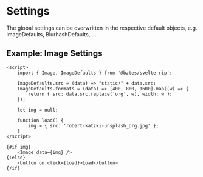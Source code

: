 # Settings

The global settings can be overwritten in the respective default objects, e.g. ImageDefaults, BlurhashDefaults, ...

## Example: Image Settings

```example
<script>
    import { Image, ImageDefaults } from '@bztes/svelte-rip';

    ImageDefaults.src = (data) => "static/" + data.src;
    ImageDefaults.formats = (data) => [400, 800, 1600].map((w) => {
        return { src: data.src.replace('org', w), width: w };
    });

    let img = null;

    function load() {
        img = { src: 'robert-katzki-unsplash_org.jpg' };
    }
</script>

{#if img}
    <Image data={img} />
{:else}
    <button on:click={load}>Load</button>
{/if}
```
